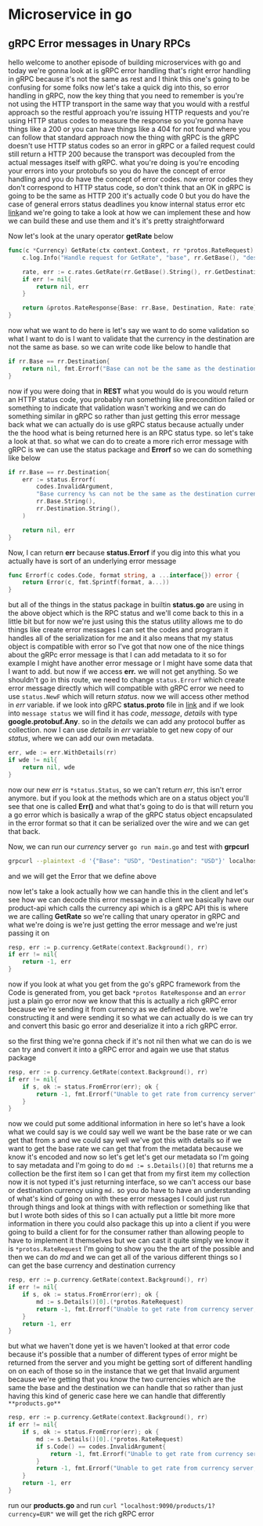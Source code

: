 # Microservice in go
## gRPC Error messages in Unary RPCs

hello welcome to another episode of building microservices with go and today we're gonna look at is gRPC error handling that's right error handling in gRPC because it's not the same as rest and I think this one's going to be confusing for some folks now let's take a quick dig into this, so error handling in gRPC, now the key thing that you need to remember is you're not using the HTTP transport in the same way that you would with a restful approach so the restful approach you're issuing HTTP requests and you're using HTTP status codes to measure the response so you're gonna have things like a 200 or you can have things like a 404 for not found where you can follow that standard approach now the thing with gRPC is the gRPC doesn't use HTTP status codes so an error in gRPC or a failed request could still return a HTTP 200 because the transport was decoupled from the actual messages itself with gRPC. what you're doing is you're encoding your errors into your protobufs so you do have the concept of error handling and you do have the concept of error codes. now error codes they don't correspond to HTTP status code, so don't think that an OK in gRPC is going to be the same as HTTP 200 it's actually code 0 but you do have the case of general errors status deadlines you know internal status error etc [link](https://grpc.io/docs/guides/error/)and we're going to take a look at how we can implement these and how we can build these and use them and it's it's pretty straightforward

Now let's look at the unary operator **getRate** below
```go
func(c *Currency) GetRate(ctx context.Context, rr *protos.RateRequest) (*protos.RateResponse, error){
    c.log.Info("Handle request for GetRate", "base", rr.GetBase(), "dest", rr.GetDestination())

    rate, err := c.rates.GetRate(rr.GetBase().String(), rr.GetDestination().String())
    if err != nil{
        return nil, err
    }

    return &protos.RateResponse{Base: rr.Base, Destination, Rate: rate}, nil
}
```

now what we want to do here is let's say we want to do some validation so what I want to do is I want to validate that the currency in the destination are not the same as base. so we can write code like below to handle that
```go
if rr.Base == rr.Destination{
    return nil, fmt.Errorf("Base can not be the same as the destination")
}
```

now if you were doing that in **REST** what you would do is you would return an HTTP status code, you probably run something like precondition failed or something to indicate that validation wasn't working and we can do something similar in gRPC so rather than just getting this error message back what we can actually do is use gRPC status because actually under the the hood what is being returned here is an RPC status type. so let's take a look at that. so what we can do to create a more rich error message with gRPC is we can use the status package and **Errorf** so we can do something like below
```go
if rr.Base == rr.Destination{
    err := status.Errorf(
        codes.InvalidArgument,
        "Base currency %s can not be the same as the destination currency %s",
        rr.Base.String(),
        rr.Destination.String(),
    )

    return nil, err
}
```
Now, I can return **err** because **status.Errorf** if you dig into this what you actually have is sort of an underlying error message
```go
func Errorf(c codes.Code, format string, a ...interface{}) error {
    return Error(c, fmt.Sprintf(format, a...))
}
```
but all of the things in the status package in builtin **status.go** are using in the above object which is the RPC status and we'll come back to this in a little bit but for now we're just using this the status utility allows me to do things like create error messages I can set the codes and program it handles all of the serialization for me and it also means that my status object is compatible with error so I've got that now one of the nice things about the gRPc error message is that I can add metadata to it so for example I might have another error message or I might have some data that I want to add. but now if we access **err.** we will not get anything. So we shouldn't go in this route, we need to change ```status.Errorf``` which create error message directly which will compatible with gRPC error we need to use ```status.NewF``` which will return *status*. now we will access other method in *err* variable. if we look into gRPC **status.proto** file in [link](https://github.com/googleapis/googleapis/blob/master/google/rpc/status.proto) and if we look into ```message status``` we will find it has *code*, *message*, *details* with type **google.protobuf.Any**. so in the *details* we can add any protocol buffer as collection. now I can use *details* in *err* variable to get new copy of our *status*, where we can add our own metadata.
```go
err, wde := err.WithDetails(rr)
if wde != nil{
    return nil, wde
}
```
now our new *err* is ```*status.Status```, so we can't return *err*, this isn't error anymore. but if you look at the methods which are on a status object you'll see that one is called **Err()** and what that's going to do is that will return you a go error which is basically a wrap of the gRPC status object encapsulated in the error format so that it can be serialized over the wire and we can get that back.

Now, we can run our *currency* server ```go run main.go``` and test with **grpcurl**
```bash
grpcurl --plaintext -d '{"Base": "USD", "Destination": "USD"}' localhost:9092 Currency/GetRate
```
and we will get the Error that we define above

now let's take a look actually how we can handle this in the client and let's see how we can decode this error message in a client
we basically have our product-api which calls the currency api which is a gRPC API this is where we are calling **GetRate** so we're calling that unary operator in gRPC and what we're doing is we're just getting the error message and we're just passing it on

```go
resp, err := p.currency.GetRate(context.Background(), rr)
if err != nil{
    return -1, err
}
```

now if you look at what you get from the go's gRPC framework from the Code is generated from, you get back ```*protos RateResponse``` and an ```error``` just a plain go error now we know that this is actually a rich gRPC error because we're sending it from currency as we defined above. we're constructing it and were sending it so what we can actually do is we can try and convert this basic go error and deserialize it into a rich gRPC error.

so the first thing we're gonna check if it's not nil then what we can do is we can try and convert it into a gRPC error and again we use that status package
```go
resp, err := p.currency.GetRate(context.Background(), rr)
if err != nil{
    if s, ok := status.FromError(err); ok {
        return -1, fmt.Errorf("Unable to get rate from currency server")
    }
}
```

now we could put some additional information in here so let's have a look what we could say is we could say well we want be the base rate or we can get that from s and we could say well we've got this with details so if we want to get the base rate we can get that from the metadata because we know it's encoded and now so let's get let's get our metadata so I'm going to say metadata and I'm going to do ```md := s.Details()[0]``` that returns me a collection be the first item so I can get that from my first item my collection now it is not typed it's just returning interface, so we can't access our base or destination currency using ```md.``` so you do have to have an understanding of what's kind of going on with these error messages I could just run through things and look at things with with reflection or something like that but I wrote both sides of this so I can actually put a little bit more more information in there you could also package this up into a client if you were going to build a client for for the consumer rather than allowing people to have to implement it themselves but we can cast it quite simply we know it is ```*protos.RateRequest``` I'm going to show you the the art of the possible and then we can do *md* and we can get all of the various different things so I can get the base currency and destination currency
```go
resp, err := p.currency.GetRate(context.Background(), rr)
if err != nil{
    if s, ok := status.FromError(err); ok {
        md := s.Details()[0].(*protos.RateRequest)
        return -1, fmt.Errorf("Unable to get rate from currency server, base: %s, dest: %s", md.Base.String(), md.Destination.String())
    }
    return -1, err
}
```

but what we haven't done yet is we haven't looked at that error code because it's possible that a number of different types of error might be returned from the server and you might be getting sort of different handling on on each of those so in the instance that we get that Invalid argument because we're getting that you know the two currencies which are the same the base and the destination we can handle that so rather than just having this kind of generic case here we can handle that differently
```**products.go**```
```go
resp, err := p.currency.GetRate(context.Background(), rr)
if err != nil{
    if s, ok := status.FromError(err); ok {
        md := s.Details()[0].(*protos.RateRequest)
        if s.Code() == codes.InvalidArgument{
            return -1, fmt.Errorf("Unable to get rate from currency server, destination and base currencies can not be the same, base: %s, dest: %s", md.Base.String(), md.Destination.String())
        }
        return -1, fmt.Errorf("Unable to get rate from currency server, base: %s, dest: %s", md.Base.String(), md.Destination.String())
    }
    return -1, err
}
```

run our **products.go** and run ```curl "localhost:9090/products/1?currency=EUR"``` we will get the rich gRPC error


